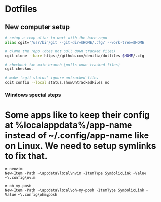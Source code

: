 # Dotfiles

## New computer setup
<!-- instructions from https://www.atlassian.com/git/tutorials/dotfiles -->

```bash
# setup a temp alias to work with the bare repo
alias cgit='/usr/bin/git --git-dir=$HOME/.cfg/ --work-tree=$HOME'

# clone the repo (does not pull down tracked files)
cgit clone --bare https://github.com/denifia/dotfiles $HOME/.cfg

# checkout the main branch (pulls down tracked files)
cgit checkout

# make 'cgit status' ignore untracked files
cgit config --local status.showUntrackedFiles no
```

<!-- TODO: make the above into a install script -->

### Windows special steps

# Some apps like to keep their config at %localappdata%/app-name instead of ~/.config/app-name like on Linux. We need to setup symlinks to fix that.

```pwsh
# neovim
New-Item -Path ~\appdata\local\nvim -ItemType SymbolicLink -Value ~\.config\nvim

# oh-my-posh
New-Item -Path ~\appdata\local\oh-my-posh -ItemType SymbolicLink -Value ~\.config\ohmyposh
```
